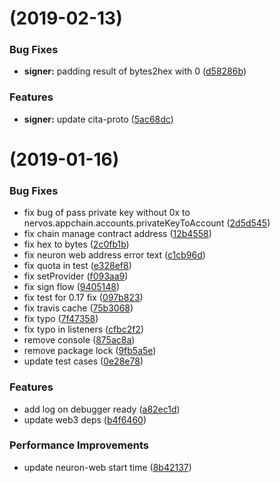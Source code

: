 # (2019-02-13)

### Bug Fixes

- **signer:** padding result of bytes2hex with 0 ([d58286b](https://github.com/cryptape/cita-sdk-js/commit/d58286b))

### Features

- **signer:** update cita-proto ([5ac68dc](https://github.com/cryptape/cita-sdk-js/commit/5ac68dc))

# (2019-01-16)

### Bug Fixes

- fix bug of pass private key without 0x to nervos.appchain.accounts.privateKeyToAccount ([2d5d545](https://github.com/cryptape/cita-sdk-js/commit/2d5d545))
- fix chain manage contract address ([12b4558](https://github.com/cryptape/cita-sdk-js/commit/12b4558))
- fix hex to bytes ([2c0fb1b](https://github.com/cryptape/cita-sdk-js/commit/2c0fb1b))
- fix neuron web address error text ([c1cb96d](https://github.com/cryptape/cita-sdk-js/commit/c1cb96d))
- fix quota in test ([e328ef8](https://github.com/cryptape/cita-sdk-js/commit/e328ef8))
- fix setProvider ([f093aa9](https://github.com/cryptape/cita-sdk-js/commit/f093aa9))
- fix sign flow ([9405148](https://github.com/cryptape/cita-sdk-js/commit/9405148))
- fix test for 0.17 fix ([097b823](https://github.com/cryptape/cita-sdk-js/commit/097b823))
- fix travis cache ([75b3068](https://github.com/cryptape/cita-sdk-js/commit/75b3068))
- fix typo ([7f47358](https://github.com/cryptape/cita-sdk-js/commit/7f47358))
- fix typo in listeners ([cfbc2f2](https://github.com/cryptape/cita-sdk-js/commit/cfbc2f2))
- remove console ([875ac8a](https://github.com/cryptape/cita-sdk-js/commit/875ac8a))
- remove package lock ([9fb5a5e](https://github.com/cryptape/cita-sdk-js/commit/9fb5a5e))
- update test cases ([0e28e78](https://github.com/cryptape/cita-sdk-js/commit/0e28e78))

### Features

- add log on debugger ready ([a82ec1d](https://github.com/cryptape/cita-sdk-js/commit/a82ec1d))
- update web3 deps ([b4f6460](https://github.com/cryptape/cita-sdk-js/commit/b4f6460))

### Performance Improvements

- update neuron-web start time ([8b42137](https://github.com/cryptape/cita-sdk-js/commit/8b42137))
